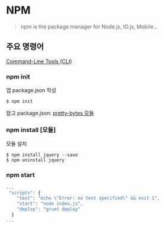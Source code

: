 # NPM

> npm is the package manager for Node.js, IO.js, Mobile...



## 주요 명령어

[Command-Line Tools (CLI)](https://docs.npmjs.com/cli/init)


### npm init

앱 package.json 작성

```
$ npm init
```

참고 package.json: [pretty-bytes 모듈](https://github.com/sindresorhus/pretty-bytes)


### npm install [모듈]

모듈 설치

```
$ npm install jquery --save
$ npm uninstall jquery
```

### npm start 

```javascript
...
 "scripts": {
    "test": "echo \"Error: no test specified\" && exit 1",
    "start": "node index.js",
    "deploy": "grunt deploy"
  }
...  
```